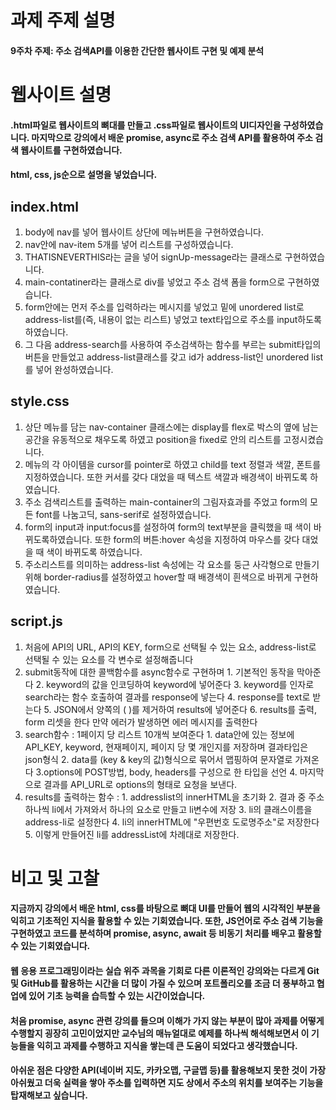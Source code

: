 과제 주제 설명
================
#### 9주차 주제: 주소 검색API를 이용한 간단한 웹사이트 구현 및 예제 분석
웹사이트 설명
================
#### .html파일로 웹사이트의 뼈대를 만들고 .css파일로 웹사이트의 UI디자인을 구성하였습니다. 마지막으로 강의에서 배운 promise, async로 주소 검색 API를 활용하여 주소 검색 웹사이트를 구현하였습니다.
#### html, css, js순으로 설명을 넣었습니다.


## index.html
1. body에 nav를 넣어 웹사이트 상단에 메뉴버튼을 구현하였습니다.
2. nav안에 nav-item 5개를 넣어 리스트를 구성하였습니다.
3. THATISNEVERTHIS라는 글을 넣어 signUp-message라는 클래스로 구현하였습니다.
4. main-contatiner라는 클래스로 div를 넣었고 주소 검색 폼을 form으로 구현하였습니다.
5. form안에는 먼저 주소를 입력하라는 메시지를 넣었고 밑에 unordered list로 address-list를(즉, 내용이 없는 리스트) 넣었고 text타입으로 주소를 input하도록 하였습니다.
6. 그 다음 address-search를 사용하여 주소검색하는 함수를 부르는 submit타입의 버튼을 만들었고 address-list클래스를 갖고 id가 address-list인 unordered list를 넣어 완성하였습니다.


## style.css
1. 상단 메뉴를 담는 nav-container 클래스에는 display를 flex로 박스의 옆에 남는 공간을 유동적으로 채우도록 하였고 position을 fixed로 안의 리스트를 고정시켰습니다.
2. 메뉴의 각 아이템을 cursor를 pointer로 하였고 child를 text 정렬과 색깔, 폰트를 지정하였습니다. 또한 커서를 갖다 대었을 때 텍스트 색깔과 배경색이 바뀌도록 하였습니다.
3. 주소 검색리스트를 출력하는 main-container의 그림자효과를 주었고 form의 모든 font를 나눔고딕, sans-serif로 설정하였습니다.
4. form의 input과 input:focus를 설정하여 form의 text부분을 클릭했을 때 색이 바뀌도록하였습니다. 또한 form의 버튼:hover 속성을 지정하여 마우스를 갖다 대었을 때 색이 바뀌도록 하였습니다.
5. 주소리스트를 의미하는 address-list 속성에는 각 요소를 둥근 사각형으로 만들기 위해 border-radius를 설정하였고 hover할 때 배경색이 흰색으로 바뀌게 구현하였습니다. 


## script.js
1. 처음에 API의 URL, API의 KEY, form으로 선택될 수 있는 요소, address-list로 선택될 수 있는 요소를 각 변수로 설정해줍니다
2. submit동작에 대한 콜백함수를 async함수로 구현하며 1. 기본적인 동작을 막아준다 2. keyword의 값을 인코딩하여 keyword에 넣어준다 3. keyword를 인자로 search라는 함수 호출하여 결과를 response에 넣는다 4. response를 text로 받는다 5. JSON에서 양쪽의 ( )를 제거하여 results에 넣어준다 6. results를 출력, form 리셋을 한다 만약 에러가 발생하면 에러 메시지를 출력한다
3. search함수 : 1페이지 당 리스트 10개씩 보여준다 1. data안에 있는 정보에 API_KEY, keyword, 현재페이지, 페이지 당 몇 개인지를 저장하며 결과타입은 json형식 2. data를 (key & key의 값)형식으로 묶어서 맵핑하여 문자열로 가져온다 3.options에 POST방법, body, headers를 구성으로 한 타입을 선언 4. 마지막으로 결과를 API_URL로 options의 형태로 요청을 보낸다.
4. results를 출력하는 함수 : 1. addresslist의 innerHTML을 초기화 2. 결과 중 주소 하나씩 li에서 가져와서 하나의 요소로 만들고 li변수에 저장 3. li의 클래스이름을 address-li로 설정한다 4. li의 innerHTML에 "우편번호 도로명주소"로 저장한다 5. 이렇게 만들어진 li를 addressList에 차례대로 저장한다.


비고 및 고찰
==============
#### 지금까지 강의에서 배운 html, css를 바탕으로 뼈대 UI를 만들어 웹의 시각적인 부분을 익히고 기초적인 지식을 활용할 수 있는 기회였습니다. 또한, JS언어로 주소 검색 기능을 구현하였고 코드를 분석하며 promise, async, await 등 비동기 처리를 배우고 활용할 수 있는 기회였습니다.
#### 웹 응용 프로그래밍이라는 실습 위주 과목을 기회로 다른 이론적인 강의와는 다르게 Git 및 GitHub를 활용하는 시간을 더 많이 가질 수 있으며 포트폴리오를 조금 더 풍부하고 협업에 있어 기초 능력을 습득할 수 있는 시간이었습니다.
#### 처음 promise, async 관련 강의를 들으며 이해가 가지 않는 부분이 많아 과제를 어떻게 수행할지 굉장히 고민이었지만 교수님의 매뉴얼대로 예제를 하나씩 해석해보면서 이 기능들을 익히고 과제를 수행하고 지식을 쌓는데 큰 도움이 되었다고 생각했습니다.
#### 아쉬운 점은 다양한 API(네이버 지도, 카카오맵, 구글맵 등)를 활용해보지 못한 것이 가장 아쉬웠고 더욱 실력을 쌓아 주소를 입력하면 지도 상에서 주소의 위치를 보여주는 기능을 탑재해보고 싶습니다.
